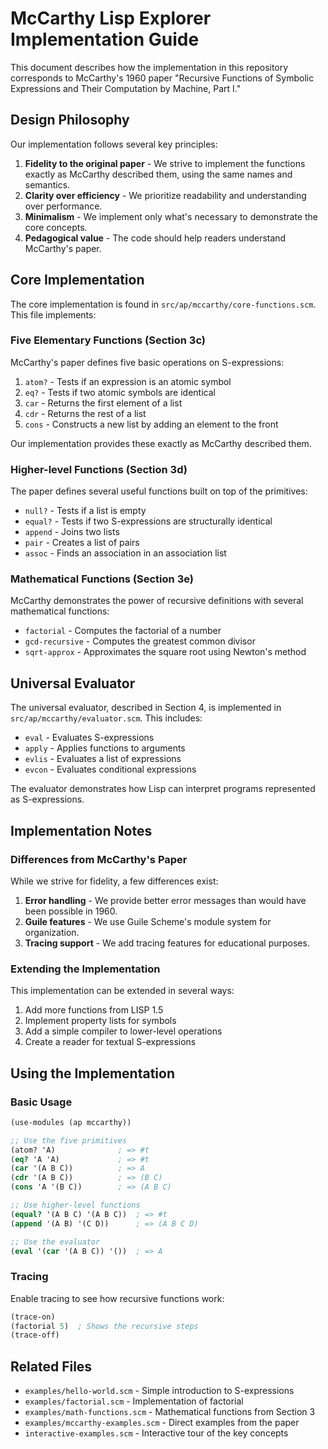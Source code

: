 # McCarthy Lisp Explorer Implementation Guide

This document describes how the implementation in this repository corresponds to McCarthy's 1960 paper "Recursive Functions of Symbolic Expressions and Their Computation by Machine, Part I."

## Design Philosophy

Our implementation follows several key principles:

1. **Fidelity to the original paper** - We strive to implement the functions exactly as McCarthy described them, using the same names and semantics.
2. **Clarity over efficiency** - We prioritize readability and understanding over performance.
3. **Minimalism** - We implement only what's necessary to demonstrate the core concepts.
4. **Pedagogical value** - The code should help readers understand McCarthy's paper.

## Core Implementation

The core implementation is found in `src/ap/mccarthy/core-functions.scm`. This file implements:

### Five Elementary Functions (Section 3c)

McCarthy's paper defines five basic operations on S-expressions:

1. `atom?` - Tests if an expression is an atomic symbol
2. `eq?` - Tests if two atomic symbols are identical
3. `car` - Returns the first element of a list
4. `cdr` - Returns the rest of a list
5. `cons` - Constructs a new list by adding an element to the front

Our implementation provides these exactly as McCarthy described them.

### Higher-level Functions (Section 3d)

The paper defines several useful functions built on top of the primitives:

- `null?` - Tests if a list is empty
- `equal?` - Tests if two S-expressions are structurally identical
- `append` - Joins two lists
- `pair` - Creates a list of pairs
- `assoc` - Finds an association in an association list

### Mathematical Functions (Section 3e)

McCarthy demonstrates the power of recursive definitions with several mathematical functions:

- `factorial` - Computes the factorial of a number
- `gcd-recursive` - Computes the greatest common divisor
- `sqrt-approx` - Approximates the square root using Newton's method

## Universal Evaluator

The universal evaluator, described in Section 4, is implemented in `src/ap/mccarthy/evaluator.scm`. This includes:

- `eval` - Evaluates S-expressions
- `apply` - Applies functions to arguments
- `evlis` - Evaluates a list of expressions
- `evcon` - Evaluates conditional expressions

The evaluator demonstrates how Lisp can interpret programs represented as S-expressions.

## Implementation Notes

### Differences from McCarthy's Paper

While we strive for fidelity, a few differences exist:

1. **Error handling** - We provide better error messages than would have been possible in 1960.
2. **Guile features** - We use Guile Scheme's module system for organization.
3. **Tracing support** - We add tracing features for educational purposes.

### Extending the Implementation

This implementation can be extended in several ways:

1. Add more functions from LISP 1.5
2. Implement property lists for symbols
3. Add a simple compiler to lower-level operations
4. Create a reader for textual S-expressions

## Using the Implementation

### Basic Usage

```scheme
(use-modules (ap mccarthy))

;; Use the five primitives
(atom? 'A)              ; => #t
(eq? 'A 'A)             ; => #t
(car '(A B C))          ; => A
(cdr '(A B C))          ; => (B C)
(cons 'A '(B C))        ; => (A B C)

;; Use higher-level functions
(equal? '(A B C) '(A B C))  ; => #t
(append '(A B) '(C D))      ; => (A B C D)

;; Use the evaluator
(eval '(car '(A B C)) '())  ; => A
```

### Tracing

Enable tracing to see how recursive functions work:

```scheme
(trace-on)
(factorial 5)  ; Shows the recursive steps
(trace-off)
```

## Related Files

- `examples/hello-world.scm` - Simple introduction to S-expressions
- `examples/factorial.scm` - Implementation of factorial
- `examples/math-functions.scm` - Mathematical functions from Section 3
- `examples/mccarthy-examples.scm` - Direct examples from the paper
- `interactive-examples.scm` - Interactive tour of the key concepts
